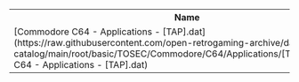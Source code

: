 <table>
<tr><th>Name</th><th>Size</th></tr>
<tr><td>
[Commodore C64 - Applications - [TAP].dat](https://raw.githubusercontent.com/open-retrogaming-archive/dat-catalog/main/root/basic/TOSEC/Commodore/C64/Applications/[TAP]/Commodore C64 - Applications - [TAP].dat)
</td><td>38598</td></tr>
</table>
